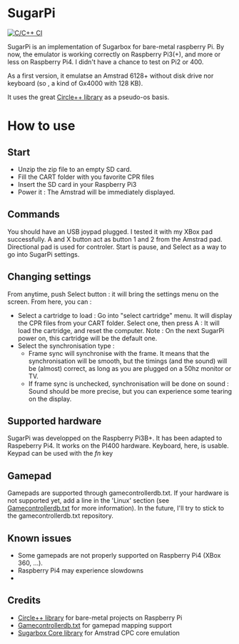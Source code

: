 # SugarPi

[![C/C++ CI](https://github.com/Tom1975/SugarPi/actions/workflows/c-cpp.yml/badge.svg)](https://github.com/Tom1975/SugarPi/actions/workflows/c-cpp.yml)

SugarPi is an implementation of Sugarbox for bare-metal raspberry Pi.
By now, the emulator is working correctly on Raspberry Pi3(+), and more or less on Raspberry Pi4.
I didn't have a chance to test on Pi2 or 400.

As a first version, it emulatse an Amstrad 6128+ without disk drive nor keyboard (so , a kind of Gx4000 with 128 KB).

It uses the great [Circle++ library](https://github.com/rsta2/circle) as a pseudo-os basis.

# How to use

## Start
- Unzip the zip file to an empty SD card.
- Fill the CART folder with you favorite CPR files
- Insert the SD card in your Raspberry Pi3
- Power it : The Amstrad will be immediately displayed.

## Commands
You should have an USB joypad plugged. I tested it with my XBox pad successfully.
A and X button act as button 1 and 2 from the Amstrad pad.
Directional pad is used for controler.
Start is pause, and Select as a way to go into SugarPi settings.

## Changing settings
From anytime, push Select button : it will bring the settings menu on the screen.
From here, you can : 
- Select a cartridge to load : Go into "select cartridge" menu. It will display the CPR files from your CART folder. Select one, then press A : It will load the cartridge, and reset the computer. Note : On the next SugarPi power on, this cartridge will be the default one.
- Select the synchronisation type : 
  - Frame sync will synchronise with the frame. It means that the synchronisation will be smooth, but the timings (and the sound) will be (almost) correct, as long as you are plugged on a 50hz monitor or TV.
  - If frame sync is unchecked, synchronisation will be done on sound : Sound should be more precise, but you can experience some tearing on the display.

## Supported hardware
SugarPi was developped on the Raspberry Pi3B+. It has been adapted to Raspeberry Pi4.
It works on the PI400 hardware. Keyboard, here, is usable. Keypad can be used with the *fn* key

## Gamepad
Gamepads are supported through gamecontrollerdb.txt.
If your hardware is not supported yet, add a line in the 'Linux' section (see [Gamecontrollerdb.txt](https://github.com/gabomdq/SDL_GameControllerDB) for more information). 
In the future, I'll try to stick to the gamecontrollerdb.txt repository.

## Known issues
- Some gamepads are not properly supported on Raspberry Pi4 (XBox 360, ...).
- Raspberry Pi4 may experience slowdowns
- 
## Credits
- [Circle++ library](https://github.com/rsta2/circle) for bare-metal projects on Raspberry Pi 
- [Gamecontrollerdb.txt](https://github.com/gabomdq/SDL_GameControllerDB) for gamepad mapping support
- [Sugarbox Core library](https://github.com/Tom1975/CPCCore) for Amstrad CPC core emulation
